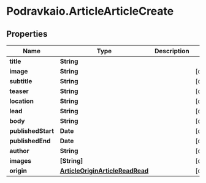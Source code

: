 # Podravkaio.ArticleArticleCreate

## Properties
Name | Type | Description | Notes
------------ | ------------- | ------------- | -------------
**title** | **String** |  | 
**image** | **String** |  | [optional] 
**subtitle** | **String** |  | [optional] 
**teaser** | **String** |  | [optional] 
**location** | **String** |  | [optional] 
**lead** | **String** |  | [optional] 
**body** | **String** |  | [optional] 
**publishedStart** | **Date** |  | [optional] 
**publishedEnd** | **Date** |  | [optional] 
**author** | **String** |  | [optional] 
**images** | **[String]** |  | [optional] 
**origin** | [**ArticleOriginArticleReadRead**](ArticleOriginArticleReadRead.md) |  | [optional] 


